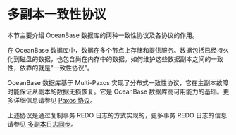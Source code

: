 # 多副本一致性协议

本节主要介绍 OceanBase 数据库的两种一致性协议及各协议的作用。

在 OceanBase 数据库中，数据在多个节点上存储和提供服务。数据包括已经持久化到磁盘的数据，也包含尚在内存中的数据。如何维护这些数据副本之间的一致性，依靠的就是"一致性协议"。

OceanBase 数据库基于 Multi-Paxos 实现了分布式一致性协议，它在主副本故障时能保证从副本的数据无损恢复。它是 OceanBase 数据库高可用能力的基础。更多详细信息请参见 [Paxos 协议](../../10.high-data-reliability-and-availability/1.high-availability-architecture/5.paxos-protocol.md)。

上述协议是通过复制事务 REDO 日志的方式实现的，更多事务 REDO 日志的信息请参见 [多副本日志同步](../../10.high-data-reliability-and-availability/1.high-availability-architecture/4.multi-replica-log-synchronization.md)。
